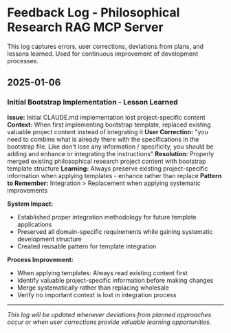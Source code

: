 # Feedback Log - Philosophical Research RAG MCP Server

This log captures errors, user corrections, deviations from plans, and lessons learned. Used for continuous improvement of development processes.

## 2025-01-06

### Initial Bootstrap Implementation - Lesson Learned

**Issue:** Initial CLAUDE.md implementation lost project-specific content
**Context:** When first implementing bootstrap template, replaced existing valuable project content instead of integrating it
**User Correction:** "you need to combine what is already there with the specifications in the bootstrap file. Like don't lose any information / specificity, you should be adding and enhance or integrating the instructions"
**Resolution:** Properly merged existing philosophical research project content with bootstrap template structure
**Learning:** Always preserve existing project-specific information when applying templates - enhance rather than replace
**Pattern to Remember:** Integration > Replacement when applying systematic improvements

**System Impact:** 
- Established proper integration methodology for future template applications
- Preserved all domain-specific requirements while gaining systematic development structure
- Created reusable pattern for template integration

**Process Improvement:**
- When applying templates: Always read existing content first
- Identify valuable project-specific information before making changes  
- Merge systematically rather than replacing wholesale
- Verify no important context is lost in integration process

---

*This log will be updated whenever deviations from planned approaches occur or when user corrections provide valuable learning opportunities.*